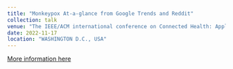 ```yaml
---
title: "Monkeypox At-a-glance from Google Trends and Reddit"
collection: talk
venue: "The IEEE/ACM international conference on Connected Health: Applications, Systems and Engineering Technologies (CHASE)"
date: 2022-11-17
location: "WASHINGTON D.C., USA"
---
```


[More information here](/files/Monkeypox.pdf)

